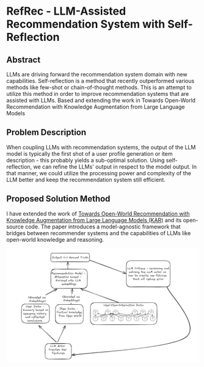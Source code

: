 # RefRec - LLM-Assisted Recommendation System with Self-Reflection


##  Abstract
LLMs are driving forward the recommendation system domain with new capabilities. Self-reflection is a method that recently outperformed various methods like few-shot or chain-of-thought methods. This is an attempt to utilize this method in order to improve recommendation systems that are assisted with LLMs.
Based and extending the work in Towards Open-World Recommendation with Knowledge Augmentation from Large Language Models

## Problem Description
When coupling LLMs with recommendation systems, the output of the LLM model is typically the first shot of a user profile generation or item description - this probably yields a sub-optimal solution.
Using self-reflection, we can refine the LLMs' output in respect to the model output. In that manner, we could utilize the processing power and complexity of the LLM better and keep the recommendation system still efficient.

## Proposed Solution Method
I have extended the work of [Towards Open-World Recommendation with Knowledge Augmentation from Large Language Models (KAR)](https://github.com/YunjiaXi/Open-World-Knowledge-Augmented-Recommendation) and its open-source code.
The paper introduces a model-agnostic framework that bridges between recommender systems and the capabilities of LLMs like open-world knowledge and reasoning.

![Alt text](self-reflection-image.png)
